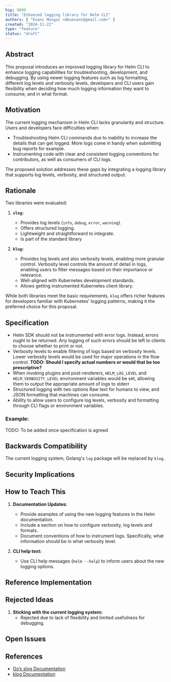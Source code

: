```yaml
---
hip: 9999
title: "Enhanced logging library for Helm CLI"
authors: [ "Evans Mungai <mbuevans@gmail.com>" ]
created: "2024-11-22"
type: "feature"
status: "draft"
---
```


## Abstract

This proposal introduces an improved logging library for Helm CLI to enhance logging capabilities for troubleshooting, development, and debugging. By using newer logging features such as log formatting, different log levels and verbosity levels, developers and CLI users gain flexibility when deciding how much logging information they want to consume, and in what format.

## Motivation

The current logging mechanism in Helm CLI lacks granularity and structure. Users and developers face difficulties when:

- Troubleshooting Helm CLI commands due to inability to increase the details that can get logged. More logs come in handy when submitting bug reports for example.
- Instrumenting code with clear and consistent logging conventions for contributors, as well as consumers of CLI logs.

The proposed solution addresses these gaps by integrating a logging library that supports log levels, verbosity, and structured output.

## Rationale

Two libraries were evaluated:

1. **`slog`:**
   - Provides log levels (`info`, `debug`, `error`, `warning`).
   - Offers structured logging.
   - Lightweight and straightforward to integrate.
   - Is part of the standard library

2. **`klog`:**
   - Provides log levels and also verbosity levels, enabling more granular control. Verbosity level controls the amount of detail in logs, enabling users to filter messages based on their importance or relevance.
   - Well-aligned with Kubernetes development standards.
   - Allows getting instrumented Kubernetes client library.

While both libraries meet the basic requirements, `klog` offers richer features for developers familiar with Kubernetes' logging patterns, making it the preferred choice for this proposal.

## Specification

- Helm SDK should not be instrumented with error logs. Instead, errors ought to be returned. Any logging of such errors should be left to clients to choose whether to print or not.
- Verbosity levels to enable filtering of logs based on verbosity levels. Lower verbosity levels would be used for major operations in the flow control. __TODO: Should I specify actual numbers or would that be too prescriptive?__
- When invoking plugins and post-renderers, `HELM_LOG_LEVEL` and `HELM_VERBOSITY_LEVEL` environment variables would be set, allowing them to output the appropriate amount of logs to stderr
- Structured logging with two options Raw text for humans to view, and JSON formatting that machines can consume.
- Ability to allow users to configure log levels, verbosity and formatting through CLI flags or environment variables.

### Example:

TODO: To be added once specification is agreed

## Backwards Compatibility

The current logging system, Golang's `log` package will be replaced by `klog`.

## Security Implications


## How to Teach This

1. **Documentation Updates:**
   - Provide examples of using the new logging features in the Helm documentation.
   - Include a section on how to configure verbosity, log levels and formats.
   - Document conventions of how to instrument logs. Specifically, what information should be in what verbosity level.

2. **CLI help text:**
   - Use CLI help messages (`helm --help`) to inform users about the new logging options.

## Reference Implementation


## Rejected Ideas

1. **Sticking with the current logging system:**
   - Rejected due to lack of flexibility and limited usefulness for debugging.

## Open Issues


## References

- [Go’s slog Documentation](https://pkg.go.dev/log/slog)
- [klog Documentation](https://pkg.go.dev/k8s.io/klog/v2)
